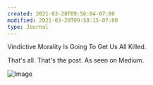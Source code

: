 ```yaml
---
created: 2021-03-20T09:56:04-07:00
modified: 2021-03-20T09:58:15-07:00
type: Journal
---
```


Vindictive Morality Is Going To Get Us All Killed.

That's all. That's the post. As seen on Medium.


![Image](/image_picker3193767892795840291.jpg)